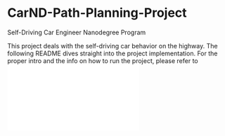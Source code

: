 # CarND-Path-Planning-Project
Self-Driving Car Engineer Nanodegree Program
   
This project deals with the self-driving car behavior on the highway. The following README dives straight into the
project implementation.  For the proper intro and the info on how to run the project, please refer to
![Udactiy Doc](./README_udacity.md)